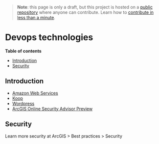 > **Note**: this page is only a draft, but this project is hosted on a [public repository](https://github.com/hhkaos/awesome-arcgis) where anyone can contribute. Learn how to [contribute in less than a minute](https://github.com/hhkaos/awesome-arcgis/blob/master/CONTRIBUTING.md#contributions).

# Devops technologies

<!-- START doctoc generated TOC please keep comment here to allow auto update -->
<!-- DON'T EDIT THIS SECTION, INSTEAD RE-RUN doctoc TO UPDATE -->
**Table of contents**

- [Introduction](#introduction)
- [Security](#security)

<!-- END doctoc generated TOC please keep comment here to allow auto update -->

## Introduction

* [Amazon Web Services](./aws/README.md)
* [Koop](./koop/README.md)
* [Wordpress](./wordpress/README.md)
* [ArcGIS Online Security Advisor Preview](https://esri-test-tmp-51667936240004772770.s3.amazonaws.com/ago-security-advisor/index.html)

## Security

Learn more security at ArcGIS > Best practices > Security
